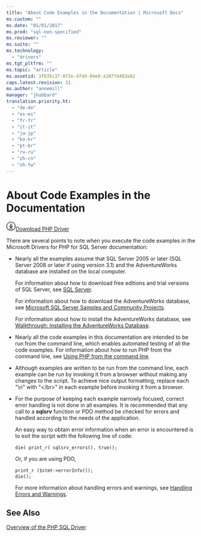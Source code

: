 ```yaml
---
title: "About Code Examples in the Documentation | Microsoft Docs"
ms.custom: ""
ms.date: "01/01/2017"
ms.prod: "sql-non-specified"
ms.reviewer: ""
ms.suite: ""
ms.technology: 
  - "drivers"
ms.tgt_pltfrm: ""
ms.topic: "article"
ms.assetid: 3f035c37-0f2e-47d4-94e0-a10774402e82
caps.latest.revision: 31
ms.author: "annemill"
manager: "jhubbard"
translation.priority.ht: 
  - "de-de"
  - "es-es"
  - "fr-fr"
  - "it-it"
  - "ja-jp"
  - "ko-kr"
  - "pt-br"
  - "ru-ru"
  - "zh-cn"
  - "zh-tw"
---
```

# About Code Examples in the Documentation
![Download](../../ssdt/media/download.png)[Download PHP Driver](https://www.microsoft.com/download/details.aspx?id=20098)

There are several points to note when you execute the code examples in the Microsoft Drivers for PHP for SQL Server documentation:  
  
-   Nearly all the examples assume that SQL Server 2005 or later (SQL Server 2008 or later if using version 3.1) and the AdventureWorks database are installed on the local computer.  
  
    For information about how to download free editions and trial versions of SQL Server, see [SQL Server](http://go.microsoft.com/fwlink/?LinkID=120193).  
  
    For information about how to download the AdventureWorks database, see [Microsoft SQL Server Samples and Community Projects](http://go.microsoft.com/fwlink/?LinkID=67739).  
  
    For information about how to install the AdventureWorks database, see [Walkthrough: Installing the AdventureWorks Database](http://go.microsoft.com/fwlink/?LinkID=65819).  
  
-   Nearly all the code examples in this documentation are intended to be run from the command line, which enables automated testing of all the code examples. For information about how to run PHP from the command line, see [Using PHP from the command line](http://php.net/manual/en/features.commandline.php).  
  
-   Although examples are written to be run from the command line, each example can be run by invoking it from a browser without making any changes to the script. To achieve nice output formatting, replace each "\n" with "\<\/br>" in each example before invoking it from a browser.  
  
-   For the purpose of keeping each example narrowly focused, correct error handling is not done in all examples. It is recommended that any call to a **sqlsrv** function or PDO method be checked for errors and handled according to the needs of the application.  
  
    An easy way to obtain error information when an error is encountered is to exit the script with the following line of code:  
  
    ```  
    die( print_r( sqlsrv_errors(), true));  
    ```  
  
    Or, if you are using PDO,  
  
    ```  
    print_r ($stmt->errorInfo());  
    die();  
    ```  
  
    For more information about handling errors and warnings, see [Handling Errors and Warnings](../../connect/php/handling-errors-and-warnings.md).  
  
## See Also  
[Overview of the PHP SQL Driver](../../connect/php/overview-of-the-php-sql-driver.md)
  
